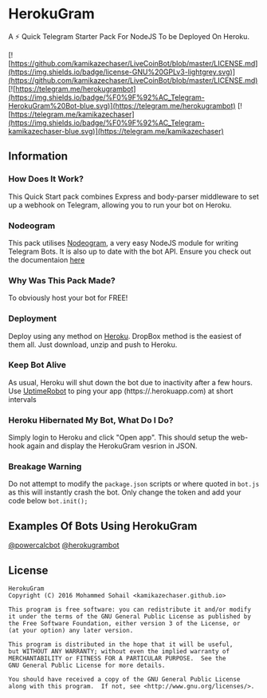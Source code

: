 # HerokuGram

A :zap: Quick Telegram Starter Pack For NodeJS To be Deployed On Heroku.

[![https://github.com/kamikazechaser/LiveCoinBot/blob/master/LICENSE.md](https://img.shields.io/badge/license-GNU%20GPLv3-lightgrey.svg)](https://github.com/kamikazechaser/LiveCoinBot/blob/master/LICENSE.md)
[![https://telegram.me/herokugrambot](https://img.shields.io/badge/%F0%9F%92%AC_Telegram-HerokuGram%20Bot-blue.svg)](https://telegram.me/herokugrambot)
[![https://telegram.me/kamikazechaser](https://img.shields.io/badge/%F0%9F%92%AC_Telegram-kamikazechaser-blue.svg)](https://telegram.me/kamikazechaser)

## Information

### How Does It Work?

This Quick Start pack combines Express and body-parser middleware to set up a webhook on Telegram, allowing you to run your bot on Heroku.

### Nodeogram

This pack utilises [Nodeogram](https://github.com/ALCC01/nodeogram), a very easy NodeJS module for writing Telegram Bots. It is also up to date with the bot API. Ensure you check out the documentaion [here](https://dev.albertocoscia.me/nodeogram/)

### Why Was This Pack Made?

To obviously host your bot for FREE!

### Deployment

Deploy using any method on [Heroku](https://www.heroku.com). DropBox method is the easiest of them all. Just download, unzip and push to Heroku.

### Keep Bot Alive

As usual, Heroku will shut down the bot due to inactivity after a few hours. Use [UptimeRobot](https://uptimerobot.com) to ping your app (https://<Your App Name>.herokuapp.com) at short intervals

### Heroku Hibernated My Bot, What Do I Do?

Simply login to Heroku and click "Open app". This should setup the web-hook again and display the HerokuGram vesrion in JSON.

### Breakage Warning

Do not attempt to modify the `package.json` scripts or where quoted in `bot.js` as this will instantly crash the bot. Only change the token and add your code below `bot.init();`

## Examples Of Bots Using HerokuGram

[@powercalcbot](https://telegram.me/powercalcbot)
[@herokugrambot](https://telegram.me/herokugrambot)


## License
 
    HerokuGram
    Copyright (C) 2016 Mohammed Sohail <kamikazechaser.github.io>

    This program is free software: you can redistribute it and/or modify
    it under the terms of the GNU General Public License as published by
    the Free Software Foundation, either version 3 of the License, or
    (at your option) any later version.

    This program is distributed in the hope that it will be useful,
    but WITHOUT ANY WARRANTY; without even the implied warranty of
    MERCHANTABILITY or FITNESS FOR A PARTICULAR PURPOSE.  See the
    GNU General Public License for more details.

    You should have received a copy of the GNU General Public License
    along with this program.  If not, see <http://www.gnu.org/licenses/>.
